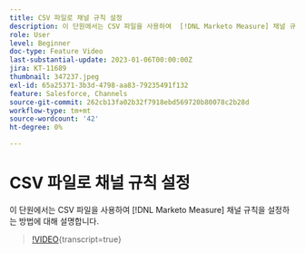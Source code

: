 ```yaml
---
title: CSV 파일로 채널 규칙 설정
description: 이 단원에서는 CSV 파일을 사용하여  [!DNL Marketo Measure] 채널 규칙을 설정하는 방법에 대해 설명합니다.
role: User
level: Beginner
doc-type: Feature Video
last-substantial-update: 2023-01-06T00:00:00Z
jira: KT-11689
thumbnail: 347237.jpeg
exl-id: 65a25371-3b3d-4798-aa83-79235491f132
feature: Salesforce, Channels
source-git-commit: 262cb13fa02b32f7918ebd569720b80078c2b28d
workflow-type: tm+mt
source-wordcount: '42'
ht-degree: 0%

---
```


# CSV 파일로 채널 규칙 설정

이 단원에서는 CSV 파일을 사용하여 [!DNL Marketo Measure] 채널 규칙을 설정하는 방법에 대해 설명합니다.

>[!VIDEO](https://video.tv.adobe.com/v/347237/?learn=on){transcript=true}
